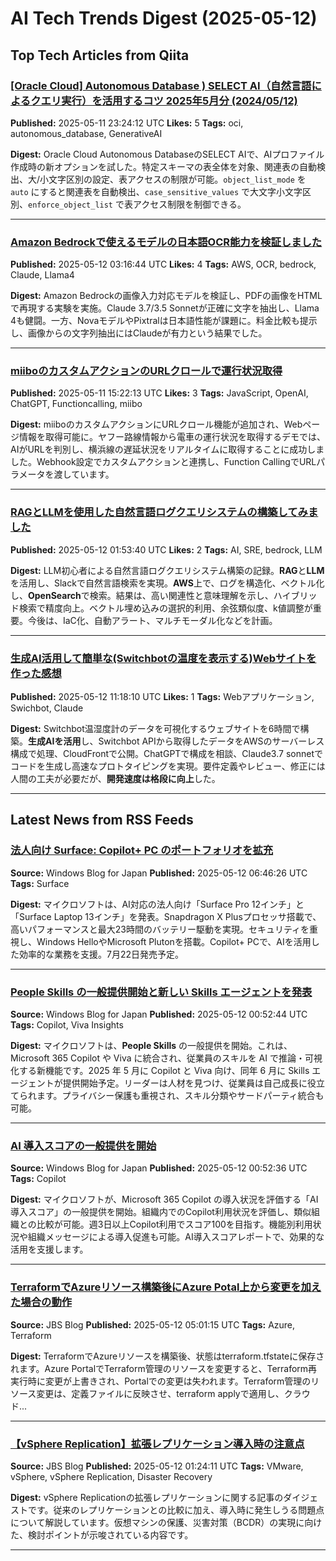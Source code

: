 # AI Tech Trends Digest (2025-05-12)


## Top Tech Articles from Qiita


### [[Oracle Cloud] Autonomous Database ) SELECT AI（自然言語によるクエリ実行）を活用するコツ 2025年5月分 (2024/05/12)](https://qiita.com/kenwatan/items/57bb9e164a45ad32c9f6)
**Published:** 2025-05-11 23:24:12 UTC
**Likes:** 5
**Tags:** oci, autonomous_database, GenerativeAI

**Digest:**
Oracle Cloud Autonomous DatabaseのSELECT AIで、AIプロファイル作成時の新オプションを試した。特定スキーマの表全体を対象、関連表の自動検出、大/小文字区別の設定、表アクセスの制限が可能。`object_list_mode` を `auto` にすると関連表を自動検出、`case_sensitive_values` で大文字小文字区別、`enforce_object_list` で表アクセス制限を制御できる。

---

### [Amazon Bedrockで使えるモデルの日本語OCR能力を検証しました](https://qiita.com/moritalous/items/32df8f8872fb08fd8995)
**Published:** 2025-05-12 03:16:44 UTC
**Likes:** 4
**Tags:** AWS, OCR, bedrock, Claude, Llama4

**Digest:**
Amazon Bedrockの画像入力対応モデルを検証し、PDFの画像をHTMLで再現する実験を実施。Claude 3.7/3.5 Sonnetが正確に文字を抽出し、Llama 4も健闘。一方、NovaモデルやPixtralは日本語性能が課題に。料金比較も提示し、画像からの文字列抽出にはClaudeが有力という結果でした。

---

### [miiboのカスタムアクションのURLクロールで運行状況取得](https://qiita.com/n0bisuke/items/12f030e3183b01ee9031)
**Published:** 2025-05-11 15:22:13 UTC
**Likes:** 3
**Tags:** JavaScript, OpenAI, ChatGPT, Functioncalling, miibo

**Digest:**
miiboのカスタムアクションにURLクロール機能が追加され、Webページ情報を取得可能に。ヤフー路線情報から電車の運行状況を取得するデモでは、AIがURLを判別し、横浜線の遅延状況をリアルタイムに取得することに成功しました。Webhook設定でカスタムアクションと連携し、Function CallingでURLパラメータを渡しています。

---

### [RAGとLLMを使用した自然言語ログクエリシステムの構築してみました ](https://qiita.com/phandinhloccb/items/3368c44c68999e64f736)
**Published:** 2025-05-12 01:53:40 UTC
**Likes:** 2
**Tags:** AI, SRE, bedrock, LLM

**Digest:**
LLM初心者による自然言語ログクエリシステム構築の記録。**RAG**と**LLM**を活用し、Slackで自然言語検索を実現。**AWS**上で、ログを構造化、ベクトル化し、**OpenSearch**で検索。結果は、高い関連性と意味理解を示し、ハイブリッド検索で精度向上。ベクトル埋め込みの選択的利用、余弦類似度、k値調整が重要。今後は、IaC化、自動アラート、マルチモーダル化などを計画。

---

### [生成AI活用して簡単な(Switchbotの温度を表示する)Webサイトを作った感想](https://qiita.com/t2murata/items/e0dc014e4c2a13f9406c)
**Published:** 2025-05-12 11:18:10 UTC
**Likes:** 1
**Tags:** Webアプリケーション, Swichbot, Claude

**Digest:**
Switchbot温湿度計のデータを可視化するウェブサイトを6時間で構築。**生成AIを活用**し、Switchbot APIから取得したデータをAWSのサーバーレス構成で処理、CloudFrontで公開。ChatGPTで構成を相談、Claude3.7 sonnetでコードを生成し高速なプロトタイピングを実現。要件定義やレビュー、修正には人間の工夫が必要だが、**開発速度は格段に向上**した。

---

## Latest News from RSS Feeds


### [法人向け Surface: Copilot+ PC のポートフォリオを拡充](https://blogs.windows.com/japan/2025/05/12/expanding-the-surface-for-business-copilot-pc-portfolio/)
**Source:** Windows Blog for Japan
**Published:** 2025-05-12 06:46:26 UTC
**Tags:** Surface

**Digest:**
マイクロソフトは、AI対応の法人向け「Surface Pro 12インチ」と「Surface Laptop 13インチ」を発表。Snapdragon X Plusプロセッサ搭載で、高いパフォーマンスと最大23時間のバッテリー駆動を実現。セキュリティを重視し、Windows HelloやMicrosoft Plutonを搭載。Copilot+ PCで、AIを活用した効率的な業務を支援。7月22日発売予定。

---

### [People Skills の一般提供開始と新しい Skills エージェントを発表](https://blogs.windows.com/japan/2025/05/12/announcing-people-skills-general-availability-and-new-skills-agent/)
**Source:** Windows Blog for Japan
**Published:** 2025-05-12 00:52:44 UTC
**Tags:** Copilot, Viva Insights

**Digest:**
マイクロソフトは、**People Skills** の一般提供を開始。これは、Microsoft 365 Copilot や Viva に統合され、従業員のスキルを AI で推論・可視化する新機能です。2025 年 5 月に Copilot と Viva 向け、同年 6 月に Skills エージェントが提供開始予定。リーダーは人材を見つけ、従業員は自己成長に役立てられます。プライバシー保護も重視され、スキル分類やサードパーティ統合も可能。

---

### [AI 導入スコアの一般提供を開始](https://blogs.windows.com/japan/2025/05/12/announcing-general-availability-of-ai-adoption-score/)
**Source:** Windows Blog for Japan
**Published:** 2025-05-12 00:52:36 UTC
**Tags:** Copilot

**Digest:**
マイクロソフトが、Microsoft 365 Copilot の導入状況を評価する「AI 導入スコア」の一般提供を開始。組織内でのCopilot利用状況を評価し、類似組織との比較が可能。週3日以上Copilot利用でスコア100を目指す。機能別利用状況や組織メッセージによる導入促進も可能。AI導入スコアレポートで、効果的な活用を支援します。

---

### [TerraformでAzureリソース構築後にAzure Potal上から変更を加えた場合の動作](https://blog.jbs.co.jp/entry/2025/05/12/140115)
**Source:** JBS Blog
**Published:** 2025-05-12 05:01:15 UTC
**Tags:** Azure, Terraform

**Digest:**
TerraformでAzureリソースを構築後、状態はterraform.tfstateに保存されます。Azure PortalでTerraform管理のリソースを変更すると、Terraform再実行時に変更が上書きされ、Portalでの変更は失われます。Terraform管理のリソース変更は、定義ファイルに反映させ、terraform applyで適用し、クラウド...

---

### [【vSphere Replication】拡張レプリケーション導入時の注意点](https://blog.jbs.co.jp/entry/2025/05/12/102411)
**Source:** JBS Blog
**Published:** 2025-05-12 01:24:11 UTC
**Tags:** VMware, vSphere, vSphere Replication, Disaster Recovery

**Digest:**
vSphere Replicationの拡張レプリケーションに関する記事のダイジェストです。従来のレプリケーションとの比較に加え、導入時に発生しうる問題点について解説しています。仮想マシンの保護、災害対策（BCDR）の実現に向けた、検討ポイントが示唆されている内容です。

---